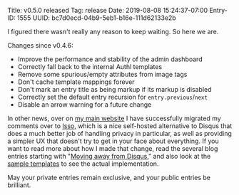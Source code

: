 Title: v0.5.0 released
Tag: release
Date: 2019-08-08 15:24:37-07:00
Entry-ID: 1555
UUID: bc7d0ecd-04b9-5eb1-b16e-111d62133e2b

I figured there wasn't really any reason to keep waiting. So here we are.

Changes since v0.4.6:

* Improve the performance and stability of the admin dashboard
* Correctly fall back to the internal Authl templates
* Remove some spurious/empty attributes from image tags
* Don't cache template mappings forever
* Don't mark an entry title as being markup if its markup is disabled
* Correctly set the default entry recursion for `entry.previous`/`next`
* Disable an arrow warning for a future change

In other news, over on [my main website](https://beesbuzz.biz/) I have successfully migrated my comments over to [Isso](https://posativ.org/isso/), which is a nice self-hosted alternative to Disqus that does a much better job of handling privacy in particular, as well as providing a simpler UX that doesn't try to get in your face about everything. If you want to read more about how I made that change, read the several blog entries starting with "[Moving away from Disqus](http://beesbuzz.biz/blog/1768-Moving-away-from-Disqus)," and also look at the [sample templates](https://github.com/PlaidWeb/Publ-templates-beesbuzz.biz) to see the actual implementation.

May your private entries remain exclusive, and your public entries be brilliant.
